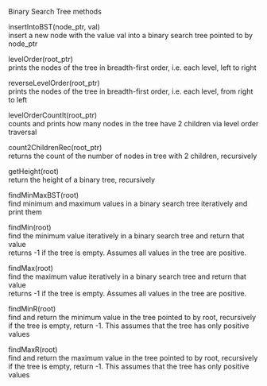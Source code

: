 Binary Search Tree methods  

insertIntoBST(node_ptr, val)  
insert a new node with the value val into a binary search tree pointed to by node_ptr  

levelOrder(root_ptr)  
prints the nodes of the tree in breadth-first order, i.e. each level, left to right  
  
reverseLevelOrder(root_ptr)  
prints the nodes of the tree in breadth-first order, i.e. each level, from right to left  

levelOrderCountIt(root_ptr)  
counts and prints how many nodes in the tree have 2 children via level order traversal  

count2ChildrenRec(root_ptr)  
returns the count of the number of nodes in tree with 2 children, recursively  

getHeight(root)  
return the height of a binary tree, recursively  

findMinMaxBST(root)  
find minimum and maximum values in a binary search tree iteratively and print them  

findMin(root)  
find the minimum value iteratively in a binary search tree and return that value  
returns -1 if the tree is empty. Assumes all values in the tree are positive.  

findMax(root)  
find the maximum value iteratively in a binary search tree and return that value  
returns -1 if the tree is empty. Assumes all values in the tree are positive.  

findMinR(root)  
find and return the minimum value in the tree pointed to by root, recursively  
if the tree is empty, return -1. This assumes that the tree has only positive values  

findMaxR(root)  
find and return the maximum value in the tree pointed to by root, recursively  
if the tree is empty, return -1. This assumes that the tree has only positive values  


